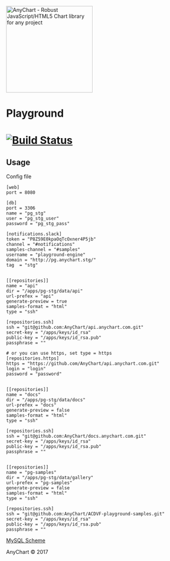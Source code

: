 [<img src="https://cdn.anychart.com/images/logo-transparent-segoe.png?2" width="234px" alt="AnyChart - Robust JavaScript/HTML5 Chart library for any project">](https://anychart.com)

# Playground

[![Build Status](https://travis-ci.com/AnyChart/playground.svg?token=ERMLfyrvWdA8g6gi11Vp&branch=master)](https://travis-ci.com/AnyChart/playground)
=========================

## Usage
Config file

```
[web]
port = 8080

[db]
port = 3306
name = "pg_stg"
user = "pg_stg_user"
password = "pg_stg_pass"

[notifications.slack]
token = "P8Z59E0kpaOqTcOxner4P5jb"
channel = "#notifications"
samples-channel = "#samples"
username = "playground-engine"
domain = "http://pg.anychart.stg/"
tag  = "stg"


[[repositories]]
name = "api"
dir = "/apps/pg-stg/data/api"
url-prefex = "api"
generate-preview = true
samples-format = "html"
type = "ssh"

[repositories.ssh]
ssh = "git@github.com:AnyChart/api.anychart.com.git"
secret-key = "/apps/keys/id_rsa"
public-key = "/apps/keys/id_rsa.pub"
passphrase = ""

# or you can use https, set type = https
[repositories.https]
https = "https://github.com/AnyChart/api.anychart.com.git"
login = "login"
password = "password"


[[repositories]]
name = "docs"
dir = "/apps/pg-stg/data/docs"
url-prefex = "docs"
generate-preview = false
samples-format = "html"
type = "ssh"

[repositories.ssh]
ssh = "git@github.com:AnyChart/docs.anychart.com.git"
secret-key = "/apps/keys/id_rsa"
public-key = "/apps/keys/id_rsa.pub"
passphrase = ""


[[repositories]]
name = "pg-samples"
dir = "/apps/pg-stg/data/gallery"
url-prefex = "pg-samples"
generate-preview = false
samples-format = "html"
type = "ssh"

[repositories.ssh]
ssh = "git@github.com:AnyChart/ACDVF-playground-samples.git"
secret-key = "/apps/keys/id_rsa"
public-key = "/apps/keys/id_rsa.pub"
passphrase = ""

```

[MySQL Scheme](https://github.com/AnyChart/playground/blob/staging/src/sql/scheme.sql)


AnyChart © 2017

